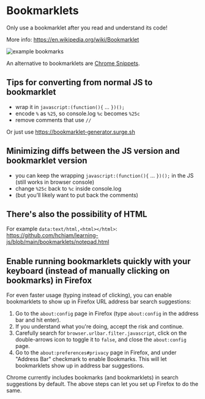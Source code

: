# Bookmarklets

Only use a bookmarklet after you read and understand its code!

More info: https://en.wikipedia.org/wiki/Bookmarklet

![example bookmarks](ExampleBookmarks.png)

An alternative to bookmarklets are [Chrome Snippets](https://developer.chrome.com/docs/devtools/javascript/snippets/).

## Tips for converting from normal JS to bookmarklet

- wrap it in `javascript:(function(){` … `})();`
- encode `%` as `%25`, so console.log `%c` becomes `%25c`
- remove comments that use `//`

Or just use https://bookmarklet-generator.surge.sh

## Minimizing diffs between the JS version and bookmarklet version

- you can keep the wrapping `javascript:(function(){` … `})();` in the JS (still works in browser console)
- change `%25c` back to `%c` inside console.log
- (but you’ll likely want to put back the comments)

## There's also the possibility of HTML

For example `data:text/html,<html></html>`: https://github.com/hchiam/learning-js/blob/main/bookmarklets/notepad.html

## Enable running bookmarklets quickly with your keyboard (instead of manually clicking on bookmarks) in Firefox

For even faster usage (typing instead of clicking), you can enable bookmarklets to show up in Firefox URL address bar search suggestions:

1. Go to the `about:config` page in Firefox (type `about:config` in the address bar and hit enter).
2. If you understand what you're doing, accept the risk and continue.
3. Carefully search for `browser.urlbar.filter.javascript`, click on the double-arrows icon to toggle it to `false`, and close the `about:config` page.
4. Go to the `about:preferences#privacy` page in Firefox, and under "Address Bar" checkmark to enable Bookmarks. This will let bookmarklets show up in address bar suggestions.

Chrome currently includes bookmarks (and bookmarklets) in search suggestions by default. The above steps can let you set up Firefox to do the same.
